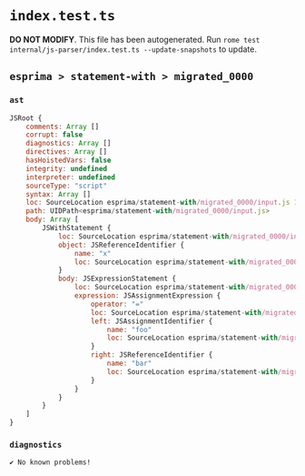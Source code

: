 # `index.test.ts`

**DO NOT MODIFY**. This file has been autogenerated. Run `rome test internal/js-parser/index.test.ts --update-snapshots` to update.

## `esprima > statement-with > migrated_0000`

### `ast`

```javascript
JSRoot {
	comments: Array []
	corrupt: false
	diagnostics: Array []
	directives: Array []
	hasHoistedVars: false
	integrity: undefined
	interpreter: undefined
	sourceType: "script"
	syntax: Array []
	loc: SourceLocation esprima/statement-with/migrated_0000/input.js 1:0-2:0
	path: UIDPath<esprima/statement-with/migrated_0000/input.js>
	body: Array [
		JSWithStatement {
			loc: SourceLocation esprima/statement-with/migrated_0000/input.js 1:0-1:18
			object: JSReferenceIdentifier {
				name: "x"
				loc: SourceLocation esprima/statement-with/migrated_0000/input.js 1:6-1:7 (x)
			}
			body: JSExpressionStatement {
				loc: SourceLocation esprima/statement-with/migrated_0000/input.js 1:9-1:18
				expression: JSAssignmentExpression {
					operator: "="
					loc: SourceLocation esprima/statement-with/migrated_0000/input.js 1:9-1:18
					left: JSAssignmentIdentifier {
						name: "foo"
						loc: SourceLocation esprima/statement-with/migrated_0000/input.js 1:9-1:12 (foo)
					}
					right: JSReferenceIdentifier {
						name: "bar"
						loc: SourceLocation esprima/statement-with/migrated_0000/input.js 1:15-1:18 (bar)
					}
				}
			}
		}
	]
}
```

### `diagnostics`

```
✔ No known problems!

```
